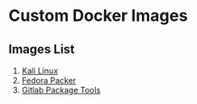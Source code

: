 # Custom Docker Images

## Images List

1. [Kali Linux](docker-kali)
2. [Fedora Packer](fedora-packer-rpm)
3. [Gitlab Package Tools](gitlab-tools)
